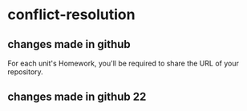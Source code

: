 # conflict-resolution

## changes made in github

For each unit's Homework, you'll be required to share the URL of your repository.

## changes made in github 22
